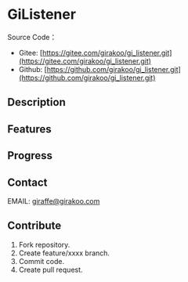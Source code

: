 # GiListener

Source Code：  

- Gitee: [https://gitee.com/girakoo/gi_listener.git](https://gitee.com/girakoo/gi_listener.git)
- Github: [https://github.com/girakoo/gi_listener.git](https://github.com/girakoo/gi_listener.git)

## Description

## Features

## Progress

## Contact

EMAIL: [giraffe@girakoo.com](mailto:giraffe@girakoo.com)

## Contribute

1. Fork repository.
2. Create feature/xxxx branch.
3. Commit code.
4. Create pull request.
